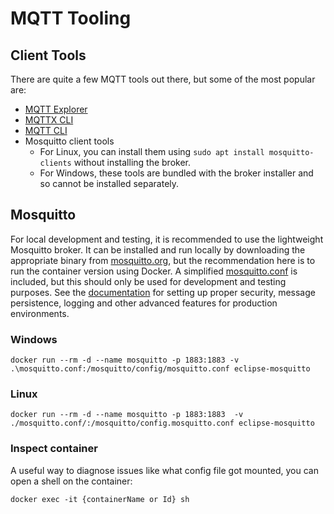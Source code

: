 # MQTT Tooling

## Client Tools

There are quite a few MQTT tools out there, but some of the most popular are:

- [MQTT Explorer](https://mqtt-explorer.com/)
- [MQTTX CLI](https://mqttx.app/cli)
- [MQTT CLI](https://hivemq.github.io/mqtt-cli/docs/installation/)
- Mosquitto client tools
  - For Linux, you can install them using `sudo apt install mosquitto-clients` without installing the broker.
  - For Windows, these tools are bundled with the broker installer and so cannot be installed separately.

## Mosquitto

For local development and testing, it is recommended to use the lightweight Mosquitto broker. It can be installed and run locally by downloading the appropriate binary from [mosquitto.org](mosquitto.org/download/), but the recommendation here is to run the container version using Docker. A simplified [mosquitto.conf](./mosquitto.conf) is included, but this should only be used for development and testing purposes. See the [documentation](https://mosquitto.org/man/mosquitto-conf-5.html) for setting up proper security, message persistence, logging and other advanced features for production environments.

### Windows

``` shell
docker run --rm -d --name mosquitto -p 1883:1883 -v .\mosquitto.conf:/mosquitto/config/mosquitto.conf eclipse-mosquitto
```

### Linux

``` shell
docker run --rm -d --name mosquitto -p 1883:1883  -v ./mosquitto.conf/:/mosquitto/config.mosquitto.conf eclipse-mosquitto
```

### Inspect container

A useful way to diagnose issues like what config file got mounted, you can open a shell on the container:

``` shell
docker exec -it {containerName or Id} sh
```
